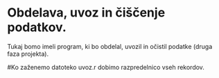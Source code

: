 # Obdelava, uvoz in čiščenje podatkov.

Tukaj bomo imeli program, ki bo obdelal, uvozil in očistil podatke (druga faza
projekta).

#Ko zaženemo datoteko uvoz.r dobimo razpredelnico vseh rekordov.

